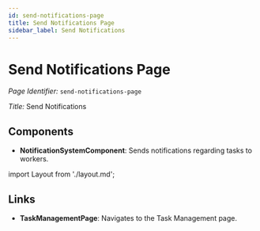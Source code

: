 ```yaml
---
id: send-notifications-page
title: Send Notifications Page
sidebar_label: Send Notifications
---
```


# Send Notifications Page

*Page Identifier:* `send-notifications-page`

*Title:* Send Notifications

## Components
- **NotificationSystemComponent**: Sends notifications regarding tasks to workers.

import Layout from './layout.md';

<Layout />



## Links
- **TaskManagementPage**: Navigates to the Task Management page.
